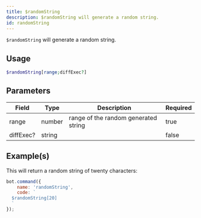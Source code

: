 ```yaml
---
title: $randomString
description: $randomString will generate a random string.
id: randomString
---
```


`$randomString` will generate a random string.

## Usage

```php
$randomString[range;diffExec?]
```

## Parameters

| Field     | Type   | Description                          | Required |
|-----------|--------|--------------------------------------|----------|
| range     | number | range of the random generated string | true     |
| diffExec? | string |                                      | false    |

## Example(s)

This will return a random string of twenty characters:

```javascript
bot.command({
    name: 'randomString',
    code: `
  $randomString[20]
  `
});
```
